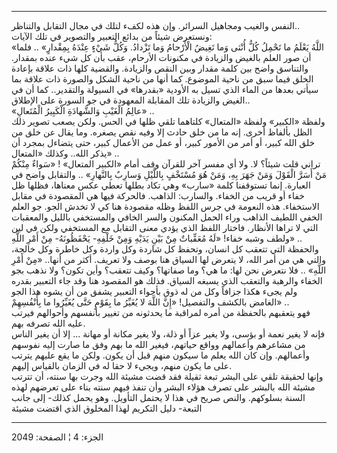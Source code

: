 ------------------------------------------------------------------------

النفس والغيب ومجاهيل السرائر. وإن هذه لكفء لتلك في مجال التقابل
والتناظر..  
ونستعرض شيئاً من بدائع التعبير والتصوير في تلك الآيات:  
«اللَّهُ يَعْلَمُ ما تَحْمِلُ كُلُّ أُنْثى وَما تَغِيضُ الْأَرْحامُ وَما تَزْدادُ. وَكُلُّ شَيْءٍ عِنْدَهُ
بِمِقْدارٍ» .. فلما أن صور العلم بالغيض والزيادة في مكنونات الأرحام، عقب بأن
كل شيء عنده بمقدار. والتناسق واضح بين كلمة مقدار وبين النقص والزيادة.
والقضية كلها ذات علاقة بإعادة الخلق فيما سبق من ناحية الموضوع. كما أنها
من ناحية الشكل والصورة ذات علاقة بما سيأتي بعدها من الماء الذي تسيل به
الأودية «بقدرها» في السيولة والتقدير.. كما أن في الغيض والزيادة تلك
المقابلة المعهودة في جو السورة على الإطلاق..  
«عالِمُ الْغَيْبِ وَالشَّهادَةِ الْكَبِيرُ الْمُتَعالِ» ..  
ولفظة «الكبير» ولفظة «المتعال» كلتاهما تلقي ظلها في الحس. ولكن يصعب
تصوير ذلك الظل بألفاظ أخرى. إنه ما من خلق حادث إلا وفيه نقص يصغره. وما
يقال عن خلق من خلق الله كبير، أو أمر من الأمور كبير، أو عمل من الأعمال
كبير، حتى يتضاءل بمجرد أن يذكر الله.. وكذلك «المتعال» ..  
تراني قلت شيئاً؟ لا. ولا أي مفسر آخر للقرآن وقف أمام «الكبير المتعال» !
«سَواءٌ مِنْكُمْ مَنْ أَسَرَّ الْقَوْلَ وَمَنْ جَهَرَ بِهِ، وَمَنْ هُوَ مُسْتَخْفٍ بِاللَّيْلِ وَسارِبٌ بِالنَّهارِ»
.. والتقابل واضح في العبارة. إنما تستوقفنا كلمة «سارب» وهي تكاد بطلها
تعطي عكس معناها، فظلها ظل خفاء أو قريب من الخفاء. والسارب: الذاهب.
فالحركة فيها هي المقصودة في مقابل الاستخفاء. هذه النعومة في جرس اللفظ
وظله مقصودة هنا كي لا تخدش الجو. جو العلم الخفي اللطيف الذاهب وراء الحمل
المكنون والسر الخافي والمستخفي بالليل والمعقبات التي لا تراها الأنظار.
فاختار اللفظ الذي يؤدي معنى التقابل مع المستخفي ولكن في لين ولطف وشبه
خفاء! «لَهُ مُعَقِّباتٌ مِنْ بَيْنِ يَدَيْهِ وَمِنْ خَلْفِهِ- يَحْفَظُونَهُ- مِنْ أَمْرِ اللَّهِ» ..  
والحفظة التي تتعقب كل انسان، وتحفظ كل شاردة وكل واردة وكل خاطرة وكل
خالجة، والتي هي من أمر الله، لا يتعرض لها السياق هنا بوصف ولا تعريف.
أكثر من أنها.. «مِنْ أَمْرِ اللَّهِ» .. فلا نتعرض نحن لها: ما هي؟ وما صفاتها؟
وكيف تتعقب؟ وأين تكون؟ ولا نذهب بجو الخفاء والرهبة والتعقب الذي يسبغه
السياق. فذلك هو المقصود هنا وقد جاء التعبير بقدره ولم يجىء هكذا جزافاً
وكل من له ذوق بأجواء التعبير يشفق من أن يشوه هذا الجو الغامض بالكشف
والتفصيل! «إِنَّ اللَّهَ لا يُغَيِّرُ ما بِقَوْمٍ حَتَّى يُغَيِّرُوا ما بِأَنْفُسِهِمْ» ..  
فهو يتعقبهم بالحفظة من أمره لمراقبة ما يحدثونه من تغيير بأنفسهم وأحوالهم
فيرتب عليه الله تصرفه بهم.  
فإنه لا يغير نعمة أو بؤسى، ولا يغير عزاً أو ذلة، ولا يغير مكانة أو مهانة
... إلا أن يغير الناس من مشاعرهم وأعمالهم وواقع حياتهم، فيغير الله ما
بهم وفق ما صارت إليه نفوسهم وأعمالهم. وإن كان الله يعلم ما سيكون منهم
قبل أن يكون. ولكن ما يقع عليهم يترتب على ما يكون منهم، ويجيء لا حقا له
في الزمان بالقياس إليهم.  
وإنها لحقيقة تلقي على البشر تبعة ثقيلة فقد قضت مشيئة الله وجرت بها سنته،
أن تترتب مشيئة الله بالبشر على تصرف هؤلاء البشر وأن تنفذ فيهم سنته بناء
على تعرضهم لهذه السنة بسلوكهم. والنص صريح في هذا لا يحتمل التأويل. وهو
يحمل كذلك- إلى جانب التبعة- دليل التكريم لهذا المخلوق الذي اقتضت مشيئة

------------------------------------------------------------------------

الجزء: 4 ¦ الصفحة: 2049
